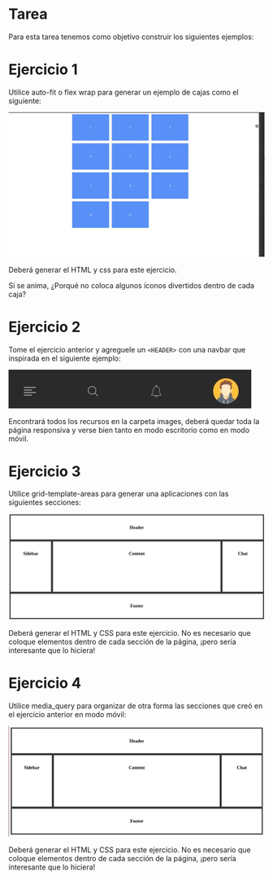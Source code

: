 # Tarea

Para esta tarea tenemos como objetivo construir los siguientes ejemplos:
                                                   
# Ejercicio 1

Utilice auto-fit o flex wrap para generar un ejemplo de cajas como el siguiente:

![grilla_automatica](grilla_automatica.gif)

Deberá generar el HTML y css para este ejercicio.

Si se anima, ¿Porqué no coloca algunos íconos divertidos dentro de cada caja?

# Ejercicio 2
Tome el ejercicio anterior y agreguele un ```<HEADER>``` con una navbar que inspirada en el siguiente ejemplo:
                                                                                                                                        
![navbar](navbar.jpg)

Encontrará todos los recursos en la carpeta images, deberá quedar toda la página responsiva y verse bien tanto en modo escritorio como en modo móvil.

# Ejercicio 3
Utilice grid-template-areas para generar una aplicaciones con las siguientes secciones:

![grilla_template_areas](grilla_template_areas.jpg)

Deberá generar el HTML y CSS para este ejercicio. No es necesario que coloque elementos dentro de cada sección de la página, ¡pero sería interesante que lo hiciera!

# Ejercicio 4
Utilice media_query para organizar de otra forma las secciones que creó en el ejercicio anterior en modo móvil:

![grilla_media_query](grilla_media_query.gif)

Deberá generar el HTML y CSS para este ejercicio. No es necesario que coloque elementos dentro de cada sección de la página, ¡pero sería interesante que lo hiciera!
